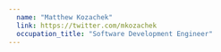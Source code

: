 ```yaml
---
  name: "Matthew Kozachek"
  link: https://twitter.com/mkozachek
  occupation_title: "Software Development Engineer"
---
```

